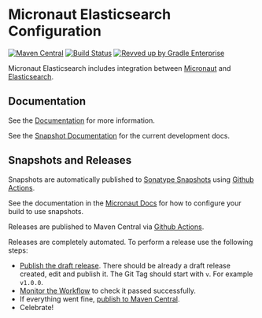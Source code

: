 # Micronaut Elasticsearch Configuration

[![Maven Central](https://img.shields.io/maven-central/v/io.micronaut.elasticsearch/micronaut-elasticsearch.svg?label=Maven%20Central)](https://search.maven.org/search?q=g:%22io.micronaut.elasticsearch%22%20AND%20a:%22micronaut-elasticsearch%22)
[![Build Status](https://github.com/micronaut-projects/micronaut-elasticsearch/workflows/Java%20CI/badge.svg)](https://github.com/micronaut-projects/micronaut-elasticsearch/actions)
[![Revved up by Gradle Enterprise](https://img.shields.io/badge/Revved%20up%20by-Gradle%20Enterprise-06A0CE?logo=Gradle&labelColor=02303A)](https://ge.micronaut.io/scans)

Micronaut Elasticsearch includes integration between [Micronaut](https://micronaut.io/) and [Elasticsearch](https://www.elastic.co/).

## Documentation

See the [Documentation](https://micronaut-projects.github.io/micronaut-elasticsearch/latest/guide/) for more information.

See the [Snapshot Documentation](https://micronaut-projects.github.io/micronaut-elasticsearch/snapshot/guide/) for the current development docs.

## Snapshots and Releases

Snapshots are automatically published to [Sonatype Snapshots](https://s01.oss.sonatype.org/content/repositories/snapshots/io/micronaut/) using [Github Actions](https://github.com/micronaut-projects/micronaut-elasticsearch/actions).

See the documentation in the [Micronaut Docs](https://docs.micronaut.io/latest/guide/index.html#usingsnapshots) for how to configure your build to use snapshots.

Releases are published to Maven Central via [Github Actions](https://github.com/micronaut-projects/micronaut-elasticsearch/actions).

Releases are completely automated. To perform a release use the following steps:

* [Publish the draft release](https://github.com/micronaut-projects/micronaut-elasticsearch/releases). There should be already a draft release created, edit and publish it. The Git Tag should start with `v`. For example `v1.0.0`.
* [Monitor the Workflow](https://github.com/micronaut-projects/micronaut-elasticsearch/actions?query=workflow%3ARelease) to check it passed successfully.
* If everything went fine, [publish to Maven Central](https://github.com/micronaut-projects/micronaut-elasticsearch/actions?query=workflow%3A"Maven+Central+Sync").
* Celebrate!

